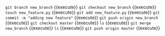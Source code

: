 `git branch new_branch` {{execute}}
`git checkout new_branch` {{execute}}
`touch new_feature.py` {{execute}}
`git add new_feature.py` {{execute}}
`git commit -m "adding new feature"` {{execute}}
`git push origin new_branch` {{execute}}
`git checkout master` {{execute}}
`ls` {{execute}}
`git merge new_branch` {{execute}}
`ls` {{execute}}
`git push origin master` {{execute}}
